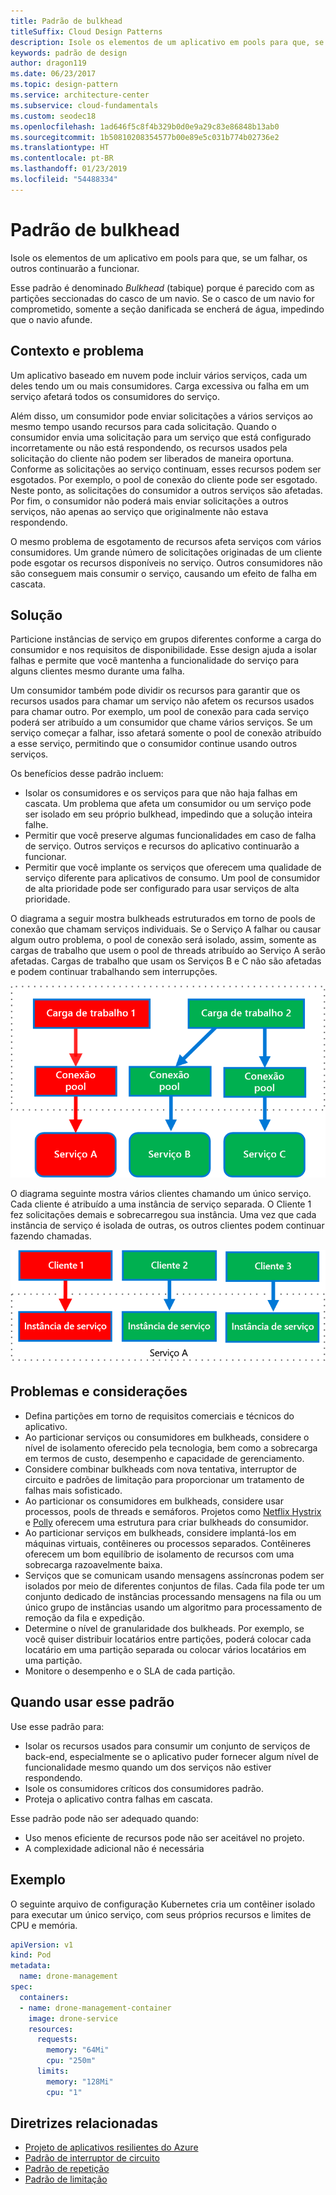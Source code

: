 ```yaml
---
title: Padrão de bulkhead
titleSuffix: Cloud Design Patterns
description: Isole os elementos de um aplicativo em pools para que, se um falhar, os outros continuarão a funcionar.
keywords: padrão de design
author: dragon119
ms.date: 06/23/2017
ms.topic: design-pattern
ms.service: architecture-center
ms.subservice: cloud-fundamentals
ms.custom: seodec18
ms.openlocfilehash: 1ad646f5c8f4b329b0d0e9a29c83e86848b13ab0
ms.sourcegitcommit: 1b50810208354577b00e89e5c031b774b02736e2
ms.translationtype: HT
ms.contentlocale: pt-BR
ms.lasthandoff: 01/23/2019
ms.locfileid: "54488334"
---
```

# <a name="bulkhead-pattern"></a>Padrão de bulkhead

Isole os elementos de um aplicativo em pools para que, se um falhar, os outros continuarão a funcionar.

Esse padrão é denominado *Bulkhead* (tabique) porque é parecido com as partições seccionadas do casco de um navio. Se o casco de um navio for comprometido, somente a seção danificada se encherá de água, impedindo que o navio afunde.

## <a name="context-and-problem"></a>Contexto e problema

Um aplicativo baseado em nuvem pode incluir vários serviços, cada um deles tendo um ou mais consumidores. Carga excessiva ou falha em um serviço afetará todos os consumidores do serviço.

Além disso, um consumidor pode enviar solicitações a vários serviços ao mesmo tempo usando recursos para cada solicitação. Quando o consumidor envia uma solicitação para um serviço que está configurado incorretamente ou não está respondendo, os recursos usados pela solicitação do cliente não podem ser liberados de maneira oportuna. Conforme as solicitações ao serviço continuam, esses recursos podem ser esgotados. Por exemplo, o pool de conexão do cliente pode ser esgotado. Neste ponto, as solicitações do consumidor a outros serviços são afetadas. Por fim, o consumidor não poderá mais enviar solicitações a outros serviços, não apenas ao serviço que originalmente não estava respondendo.

O mesmo problema de esgotamento de recursos afeta serviços com vários consumidores. Um grande número de solicitações originadas de um cliente pode esgotar os recursos disponíveis no serviço. Outros consumidores não são conseguem mais consumir o serviço, causando um efeito de falha em cascata.

## <a name="solution"></a>Solução

Particione instâncias de serviço em grupos diferentes conforme a carga do consumidor e nos requisitos de disponibilidade. Esse design ajuda a isolar falhas e permite que você mantenha a funcionalidade do serviço para alguns clientes mesmo durante uma falha.

Um consumidor também pode dividir os recursos para garantir que os recursos usados para chamar um serviço não afetem os recursos usados para chamar outro. Por exemplo, um pool de conexão para cada serviço poderá ser atribuído a um consumidor que chame vários serviços. Se um serviço começar a falhar, isso afetará somente o pool de conexão atribuído a esse serviço, permitindo que o consumidor continue usando outros serviços.

Os benefícios desse padrão incluem:

- Isolar os consumidores e os serviços para que não haja falhas em cascata. Um problema que afeta um consumidor ou um serviço pode ser isolado em seu próprio bulkhead, impedindo que a solução inteira falhe.
- Permitir que você preserve algumas funcionalidades em caso de falha de serviço. Outros serviços e recursos do aplicativo continuarão a funcionar.
- Permitir que você implante os serviços que oferecem uma qualidade de serviço diferente para aplicativos de consumo. Um pool de consumidor de alta prioridade pode ser configurado para usar serviços de alta prioridade.

O diagrama a seguir mostra bulkheads estruturados em torno de pools de conexão que chamam serviços individuais. Se o Serviço A falhar ou causar algum outro problema, o pool de conexão será isolado, assim, somente as cargas de trabalho que usem o pool de threads atribuído ao Serviço A serão afetadas. Cargas de trabalho que usam os Serviços B e C não são afetadas e podem continuar trabalhando sem interrupções.

![Primeiro diagrama do padrão de Bulkhead](./_images/bulkhead-1.png)

O diagrama seguinte mostra vários clientes chamando um único serviço. Cada cliente é atribuído a uma instância de serviço separada. O Cliente 1 fez solicitações demais e sobrecarregou sua instância. Uma vez que cada instância de serviço é isolada de outras, os outros clientes podem continuar fazendo chamadas.

![Primeiro diagrama do padrão de Bulkhead](./_images/bulkhead-2.png)

## <a name="issues-and-considerations"></a>Problemas e considerações

- Defina partições em torno de requisitos comerciais e técnicos do aplicativo.
- Ao particionar serviços ou consumidores em bulkheads, considere o nível de isolamento oferecido pela tecnologia, bem como a sobrecarga em termos de custo, desempenho e capacidade de gerenciamento.
- Considere combinar bulkheads com nova tentativa, interruptor de circuito e padrões de limitação para proporcionar um tratamento de falhas mais sofisticado.
- Ao particionar os consumidores em bulkheads, considere usar processos, pools de threads e semáforos. Projetos como [Netflix Hystrix][hystrix] e [Polly][polly] oferecem uma estrutura para criar bulkheads do consumidor.
- Ao particionar serviços em bulkheads, considere implantá-los em máquinas virtuais, contêineres ou processos separados. Contêineres oferecem um bom equilíbrio de isolamento de recursos com uma sobrecarga razoavelmente baixa.
- Serviços que se comunicam usando mensagens assíncronas podem ser isolados por meio de diferentes conjuntos de filas. Cada fila pode ter um conjunto dedicado de instâncias processando mensagens na fila ou um único grupo de instâncias usando um algoritmo para processamento de remoção da fila e expedição.
- Determine o nível de granularidade dos bulkheads. Por exemplo, se você quiser distribuir locatários entre partições, poderá colocar cada locatário em uma partição separada ou colocar vários locatários em uma partição.
- Monitore o desempenho e o SLA de cada partição.

## <a name="when-to-use-this-pattern"></a>Quando usar esse padrão

Use esse padrão para:

- Isolar os recursos usados para consumir um conjunto de serviços de back-end, especialmente se o aplicativo puder fornecer algum nível de funcionalidade mesmo quando um dos serviços não estiver respondendo.
- Isole os consumidores críticos dos consumidores padrão.
- Proteja o aplicativo contra falhas em cascata.

Esse padrão pode não ser adequado quando:

- Uso menos eficiente de recursos pode não ser aceitável no projeto.
- A complexidade adicional não é necessária

## <a name="example"></a>Exemplo

O seguinte arquivo de configuração Kubernetes cria um contêiner isolado para executar um único serviço, com seus próprios recursos e limites de CPU e memória.

```yml
apiVersion: v1
kind: Pod
metadata:
  name: drone-management
spec:
  containers:
  - name: drone-management-container
    image: drone-service
    resources:
      requests:
        memory: "64Mi"
        cpu: "250m"
      limits:
        memory: "128Mi"
        cpu: "1"
```

## <a name="related-guidance"></a>Diretrizes relacionadas

- [Projeto de aplicativos resilientes do Azure](../resiliency/index.md)
- [Padrão de interruptor de circuito](./circuit-breaker.md)
- [Padrão de repetição](./retry.md)
- [Padrão de limitação](./throttling.md)

<!-- links -->

[hystrix]: https://github.com/Netflix/Hystrix
[polly]: https://github.com/App-vNext/Polly
